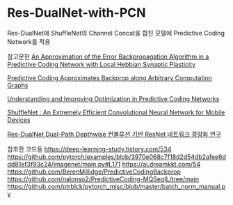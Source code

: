 # Res-DualNet-with-PCN

Res-DualNet에 ShuffleNet의 Channel Concat을 합친 모델에 Predictive Coding Network를 적용

참고문헌
[An Approximation of the Error Backpropagation Algorithm in a Predictive Coding Network with Local Hebbian Synaptic Plasticity](https://www.mrcbndu.ox.ac.uk/sites/default/files/pdf_files/Whittington%20Bogacz%202017_Neural%20Comput.pdf)

[Predictive Coding Approximates Backprop along Arbitrary Computation Graphs](https://arxiv.org/abs/2006.04182)

[Understanding and Improving Optimization in Predictive Coding Networks](https://arxiv.org/abs/2305.13562)

[ShuffleNet : An Extremely Efficient Convolutional Neural Network for Mobile Devices ](https://arxiv.org/abs/1707.01083)

[Res-DualNet Dual-Path Depthwise 컨볼루션 기반 ResNet 네트워크 경량화 연구](https://www.dbpia.co.kr/journal/articleDetail?nodeId=NODE11035735&nodeId=NODE11035735&medaTypeCode=185005&language=ko_KR&hasTopBanner=true)

참조한 코드들
https://deep-learning-study.tistory.com/534
https://github.com/pytorch/examples/blob/3970e068c7f18d2d54db2afee6ddd81ef3f93c24/imagenet/main.py#L171
https://ai.dreamkkt.com/54
https://github.com/BerenMillidge/PredictiveCodingBackprop
https://github.com/nalonso2/PredictiveCoding-MQSeqIL/tree/main
https://github.com/ptrblck/pytorch_misc/blob/master/batch_norm_manual.py
